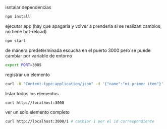 isntalar dependencias

``` bash
npm install
```

ejecutar app (hay que apagarla y volver a prenderla si se realizan cambios, no tiene hot-reload)

``` bash
npm start
```

de manera predeterminada escucha en el puerto 3000 pero se puede cambiar por variable de entorno

``` bash
export PORT=3005
```

registrar un elemento    
``` bash
curl -H "Content-type:application/json" -d '{"name":"mi primer item"}' http://localhost:3000
```

listar todos los elementos    
``` bash
curl http://localhost:3000
```

ver un solo elemento completo  
``` bash
curl http://localhost:3000/1 # cambiar 1 por el id correspondiente
```